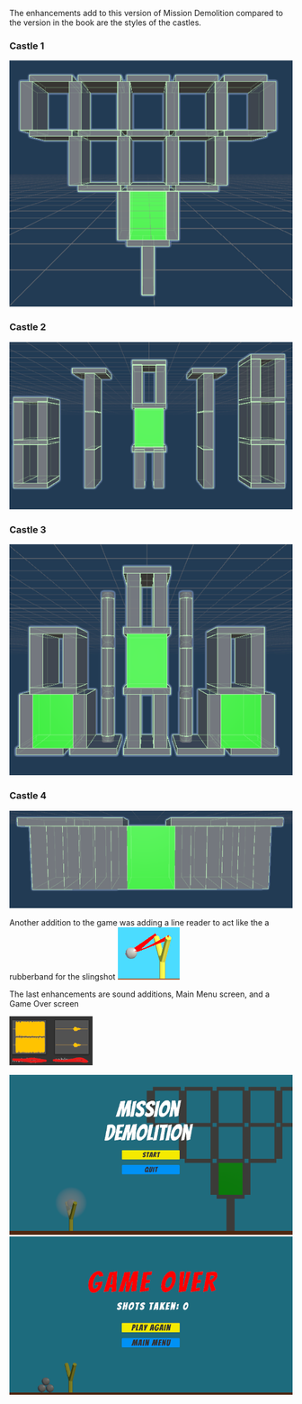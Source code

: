 The enhancements add to this version of Mission Demolition compared to the version in the book are the styles of the castles.

### Castle 1
![castle 1](images/castle_0.png)

### Castle 2
![castle 2](images/castle_1.png)

### Castle 3
![castle 3](images/castle_2.png)

### Castle 4
![castle 4](images/castle_3.png)


Another addition to the game was adding a line reader to act like the a rubberband for the slingshot
![slingshot](images/slingshot.png)


The last enhancements are sound additions, Main Menu screen, and a Game Over screen

![sound files(metal pipe sound for hitting castle, roblox sound for hitting ground)](images/sound.png)

![main menu screen](images/main_menu.png)
![game over screen](images/game_over.png)
